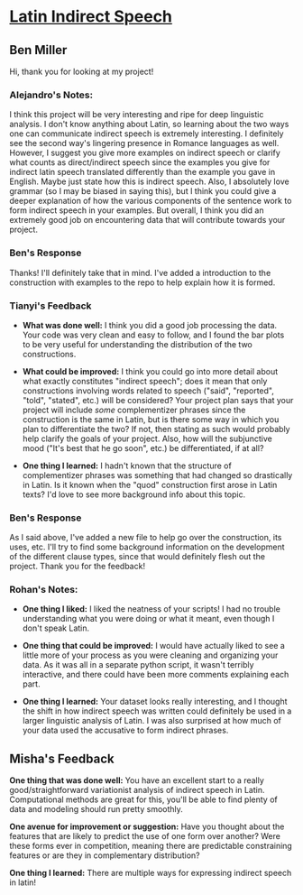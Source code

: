 # [Latin Indirect Speech](https://github.com/Data-Science-for-Linguists-2022/Latin-Indirect-Speech)
## Ben Miller
Hi, thank you for looking at my project!

### Alejandro's Notes:
I think this project will be very interesting and ripe for deep linguistic analysis. I don't know anything about Latin, so learning about the two ways one can communicate indirect speech is extremely interesting. I definitely see the second way's lingering presence in Romance languages as well. However, I suggest you give more examples on indirect speech or clarify what counts as direct/indirect speech since the examples you give for indirect latin speech translated differently than the example you gave in English. Maybe just state how this is indirect speech. Also, I absolutely love grammar (so I may be biased in saying this), but I think you could give a deeper explanation of how the various components of the sentence work to form indirect speech in your examples. But overall, I think you did an extremely good job on encountering data that will contribute towards your project.

### Ben's Response
Thanks! I'll definitely take that in mind. I've added a introduction to the construction with examples to the repo
to help explain how it is formed.

### Tianyi's Feedback

- **What was done well:**
I think you did a good job processing the data.
Your code was very clean and easy to follow, and I found the bar plots to be very useful for understanding the distribution of the two constructions.

- **What could be improved:**
I think you could go into more detail about what exactly constitutes "indirect speech"; does it mean that only constructions involving words related to speech ("said", "reported", "told", "stated", etc.) will be considered?
Your project plan says that your project will include *some* complementizer phrases since the construction is the same in Latin, but is there some way in which you plan to differentiate the two?
If not, then stating as such would probably help clarify the goals of your project.
Also, how will the subjunctive mood ("It's best that he go soon", etc.) be differentiated, if at all?

- **One thing I learned:**
I hadn't known that the structure of complementizer phrases was something that had changed so drastically in Latin.
Is it known when the "quod" construction first arose in Latin texts?
I'd love to see more background info about this topic.

### Ben's Response
As I said above, I've added a new file to help go over the construction, its uses, etc.
I'll try to find some background information on the development of the different clause types,
since that would definitely flesh out the project.
Thank you for the feedback!

### Rohan's Notes:
- **One thing I liked:** I liked the neatness of your scripts! I had no trouble understanding what you were doing or what it meant, even though I don't speak Latin.

- **One thing that could be improved:** I would have actually liked to see a little more of your process as you were cleaning and organizing your data. As it was all in a separate python script, it wasn't terribly interactive, and there could have been more comments explaining each part.

- **One thing I learned:** Your dataset looks really interesting, and I thought the shift in how indirect speech was written could definitely be used in a larger linguistic analysis of Latin. I was also surprised at how much of your data used the accusative to form indirect phrases.

## Misha's Feedback

**One thing that was done well:** You have an excellent start to a really good/straightforward variationist analysis of indirect speech in Latin. Computational methods are great for this, you'll be able to find plenty of data and modeling should run pretty smoothly.

**One avenue for improvement or suggestion:** Have you thought about the features that are likely to predict the use of one form over another? Were these forms ever in competition, meaning there are predictable constraining features or are they in complementary distribution?

**One thing I learned:** There are multiple ways for expressing indirect speech in latin!

